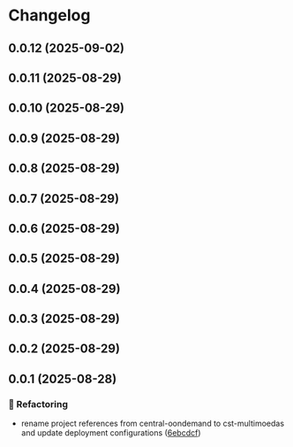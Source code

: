 # Changelog

## 0.0.12 (2025-09-02)

## 0.0.11 (2025-08-29)

## 0.0.10 (2025-08-29)

## 0.0.9 (2025-08-29)

## 0.0.8 (2025-08-29)

## 0.0.7 (2025-08-29)

## 0.0.6 (2025-08-29)

## 0.0.5 (2025-08-29)

## 0.0.4 (2025-08-29)

## 0.0.3 (2025-08-29)

## 0.0.2 (2025-08-29)

## 0.0.1 (2025-08-28)

### 🔨 Refactoring

* rename project references from central-oondemand to cst-multimoedas and update deployment configurations ([6ebcdcf](https://github.com/oondemand/cst-multimoedas-backend/commit/6ebcdcfed9f9a7ae80caa3fc7ceece25fa146442))
